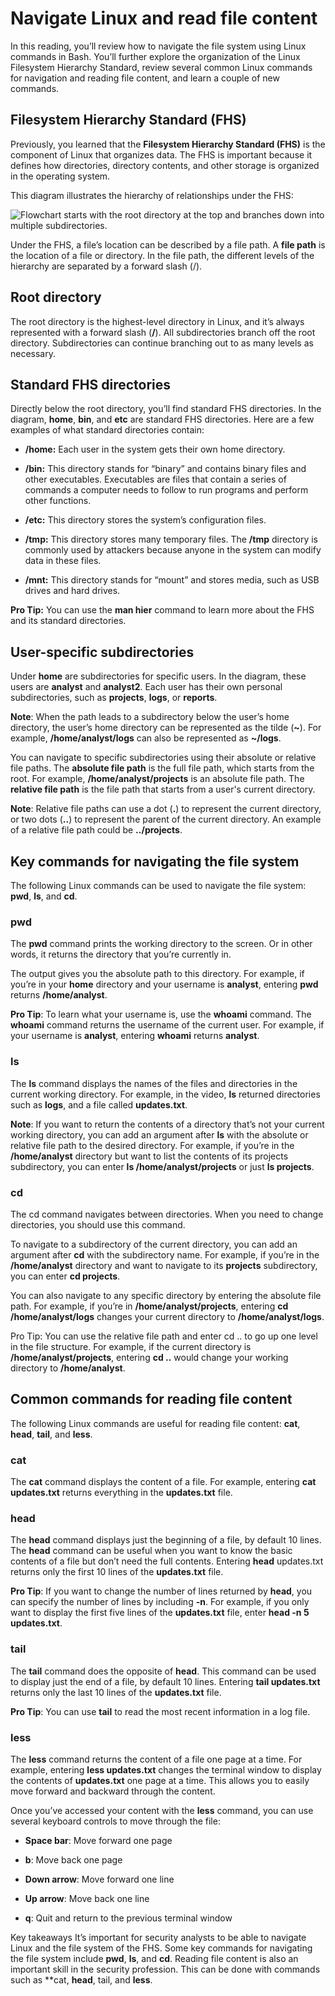 # Navigate Linux and read file content
In this reading, you’ll review how to navigate the file system using Linux commands in Bash. You’ll further explore the organization of the Linux Filesystem Hierarchy Standard, review several common Linux commands for navigation and reading file content, and learn a couple of new commands.

## Filesystem Hierarchy Standard (FHS)
Previously, you learned that the **Filesystem Hierarchy Standard (FHS)** is the component of Linux that organizes data. The FHS is important because it defines how directories, directory contents, and other storage is organized in the operating system.

This diagram illustrates the hierarchy of relationships under the FHS:

![Flowchart starts with the root directory at the top and branches down into multiple subdirectories.](https://d3c33hcgiwev3.cloudfront.net/imageAssetProxy.v1/j0RYvFG7TpGNNfni5SSa0Q_012d7d577b564b4fa3ead21d3f69ebf1_Dvcfull14z4M8iWFX3SE6wnrTefQLql8gas9ICAiKpixcG31SsHLbQmACjE1B4qfpEwTcHfkiD1hxEVGhjyYngw0-fXASC-TSuTgXTBpz_qS4pmXtp-Y7i7giD3GJKCkvajg0PzNebmAf6wDKOBNL-SrMDhBJhsE4yH5Es2_bKRVPC0goRafLVPJs81beg?expiry=1685664000000&hmac=-yW-gyeien_JnblgRs4MuZKSkpCYLZy4fpzTI9UupkY)

Under the FHS, a file’s location can be described by a file path. A **file path** is the location of a file or directory. In the file path, the different levels of the hierarchy are separated by a forward slash (/).

## Root directory
The root directory is the highest-level directory in Linux, and it’s always represented with a forward slash (**/**).  All subdirectories branch off the root directory. Subdirectories can continue branching out to as many levels as necessary.

## Standard FHS directories
Directly below the root directory, you’ll find standard FHS directories. In the diagram, **home**, **bin**, and **etc** are standard FHS directories. Here are a few examples of what standard directories contain:

- **/home:** Each user in the system gets their own home directory.

- **/bin:** This directory stands for “binary” and contains binary files and other executables. Executables are files that contain a series of commands a computer needs to follow to run programs and perform other functions.

- **/etc:** This directory stores the system’s configuration files.

- **/tmp:** This directory stores many temporary files. The **/tmp** directory is commonly used by attackers because anyone in the system can modify data in these files.

- **/mnt:** This directory stands for “mount” and stores media, such as USB drives and hard drives.

**Pro Tip:** You can use the **man hier** command to learn more about the FHS and its standard directories.

## User-specific subdirectories
Under **home** are subdirectories for specific users. In the diagram, these users are **analyst** and **analyst2**. Each user has their own personal subdirectories, such as **projects**, **logs**, or **reports**.

**Note**: When the path leads to a subdirectory below the user’s home directory, the user’s home directory can be represented as the tilde (**~**). For example, **/home/analyst/logs** can also be represented as **~/logs**.

You can navigate to specific subdirectories using their absolute or relative file paths. The **absolute file path** is the full file path, which starts from the root. For example, **/home/analyst/projects** is an absolute file path. The **relative file path** is the file path that starts from a user's current directory.

**Note**: Relative file paths can use a dot (**.**) to represent the current directory, or two dots (**..**) to represent the parent of the current directory. An example of a relative file path could be **../projects**.

## Key commands for navigating the file system
The following Linux commands can be used to navigate the file system: **pwd**, **ls**, and **cd**.

### pwd
The **pwd** command prints the working directory to the screen. Or in other words, it returns the directory that you’re currently in. 

The output gives you the absolute path to this directory. For example, if you’re in your **home** directory and your username is **analyst**, entering **pwd** returns **/home/analyst**. 

**Pro Tip**: To learn what your username is, use the **whoami** command. The **whoami** command returns the username of the current user. For example, if your username is **analyst**, entering **whoami** returns **analyst**.

### ls
The **ls** command displays the names of the files and directories in the current working directory. For example, in the video, **ls** returned directories such as **logs**, and a file called **updates.txt**. 

**Note**: If you want to return the contents of a directory that’s not your current working directory, you can add an argument after **ls** with the absolute or relative file path to the desired directory. For example, if you’re in the **/home/analyst** directory but want to list the contents of its projects subdirectory, you can enter **ls /home/analyst/projects** or just **ls projects**.

### cd
The cd command navigates between directories. When you need to change directories, you should use this command.

To navigate to a subdirectory of the current directory, you can add an argument after **cd** with the subdirectory name. For example, if you’re in the **/home/analyst** directory and want to navigate to its **projects** subdirectory, you can enter **cd projects**.

You can also navigate to any specific directory by entering the absolute file path. For example, if you’re in **/home/analyst/projects**, entering **cd /home/analyst/logs** changes your current directory to **/home/analyst/logs**.

Pro Tip: You can use the relative file path and enter cd .. to go up one level in the file structure. For example, if the current directory is **/home/analyst/projects**, entering **cd ..** would change your working directory to **/home/analyst**. 

## Common commands for reading file content
The following Linux commands are useful for reading file content: **cat**, **head**, **tail**, and **less**.

### cat
The **cat** command displays the content of a file. For example, entering **cat updates.txt** returns everything in the **updates.txt** file.

### head
The **head** command displays just the beginning of a file, by default 10 lines. The **head** command can be useful when you want to know the basic contents of a file but don’t need the full contents. Entering **head** updates.txt returns only the first 10 lines of the **updates.txt** file.

**Pro Tip**: If you want to change the number of lines returned by **head**, you can specify the number of lines by including **-n**. For example, if you only want to display the first five lines of the **updates.txt** file, enter **head -n 5 updates.txt**.

### tail
The **tail** command does the opposite of **head**. This command can be used to display just the end of a file, by default 10 lines. Entering **tail updates.txt** returns only the last 10 lines of the **updates.txt** file.

**Pro Tip**: You can use **tail** to read the most recent information in a log file.

### less
The **less** command returns the content of a file one page at a time. For example, entering **less updates.txt** changes the terminal window to display the contents of **updates.txt** one page at a time. This allows you to easily move forward and backward through the content. 

Once you’ve accessed your content with the **less** command, you can use several keyboard controls to move through the file:

- **Space bar**: Move forward one page

- **b**: Move back one page

- **Down arrow**: Move forward one line

- **Up arrow**: Move back one line

- **q**: Quit and return to the previous terminal window

Key takeaways
It’s important for security analysts to be able to navigate Linux and the file system of the FHS. Some key commands for navigating the file system include **pwd**, **ls**, and **cd**. Reading file content is also an important skill in the security profession. This can be done with commands such as **cat, **head**, tail, and **less**. 